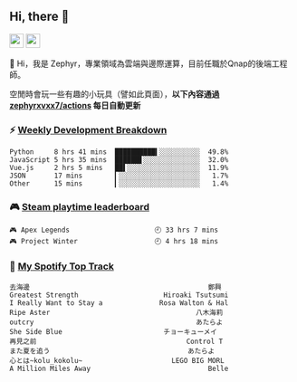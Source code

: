 <!--
**zephyrxvxx7/zephyrxvxx7** is a ✨ _special_ ✨ repository because its `README.md` (this file) appears on your GitHub profile.

Here are some ideas to get you started:

- 🔭 I’m currently working on ...
- 🌱 I’m currently learning ...
- 👯 I’m looking to collaborate on ...
- 🤔 I’m looking for help with ...
- 💬 Ask me about ...
- 📫 How to reach me: ...
- 😄 Pronouns: ...
- ⚡ Fun fact: ...
-->

## Hi, there 👋

<a href="https://www.instagram.com/zephyrxvxx7/"><img src="https://img.shields.io/badge/instagram-3f729b?&style=for-the-badge&logo=instagram&logoColor=white" height=25></a>
<a href="https://zephyrxvxx7.me/"><img src="https://img.shields.io/badge/blog-gray?&style=for-the-badge&logo=hexo&logoColor=white" height=25></a>

👋 Hi，我是 Zephyr，專業領域為雲端與邊際運算，目前任職於Qnap的後端工程師。

空閒時會玩一些有趣的小玩具（譬如此頁面），**以下內容通過 [zephyrxvxx7/actions](https://github.com/zephyrxvxx7/zephyrxvxx7/actions) 每日自動更新**

### ⚡ [Weekly Development Breakdown](https://gist.github.com/zephyrxvxx7/ee1787313f0772b51494d051b5edde7f)

<!-- code_time start -->

```text
Python     8 hrs 41 mins  ██████████▍░░░░░░░░░░  49.8%
JavaScript 5 hrs 35 mins  ██████▋░░░░░░░░░░░░░░  32.0%
Vue.js     2 hrs 5 mins   ██▌░░░░░░░░░░░░░░░░░░  11.9%
JSON       17 mins        ▎░░░░░░░░░░░░░░░░░░░░   1.7%
Other      15 mins        ▎░░░░░░░░░░░░░░░░░░░░   1.4%
```

<!-- code_time end -->

### 🎮 [Steam playtime leaderboard](https://gist.github.com/zephyrxvxx7/f77b8978877f959b69d84723c43a4a64)

<!-- steam_time start -->

```text
🎮 Apex Legends                     🕘 33 hrs 7 mins
🎮 Project Winter                   🕘 4 hrs 18 mins
```

<!-- steam_time end -->

### 🎵 [My Spotify Top Track](https://gist.github.com/zephyrxvxx7/fe159fde5ec9ebea27e03dd63a71e78f)

<!-- spotify_track start -->

```text
去海邊                                            鄭興
Greatest Strength                     Hiroaki Tsutsumi
I Really Want to Stay a              Rosa Walton & Hal
Ripe Aster                                    八木海莉
outcry                                        あたらよ
She Side Blue                         チョーキューメイ
再見之前                                     Control T
また夏を追う                                  あたらよ
心とは~kolu_kokolu~                      LEGO BIG MORL
A Million Miles Away                             Belle
```

<!-- spotify_track end -->
